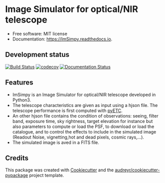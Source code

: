 # Image Simulator for optical/NIR telescope

* Free software: MIT license
* Documentation: https://ImSimpy.readthedocs.io.


Development status
--------------------

[![Build Status](https://travis-ci.com/dcorre/ImSimpy.svg?branch=master)](https://travis-ci.com/dcorre/ImSimpy)
[![codecov](https://codecov.io/gh/dcorre/ImSimpy/branch/master/graphs/badge.svg)](https://codecov.io/gh/dcorre/ImSimpy/branch/master)
[![Documentation Status](https://readthedocs.org/projects/ImSimpy/badge/?version=latest)](https://ImSimpy.readthedocs.io/en/latest/?badge=latest)



Features
--------

* ImSimpy is an Image Simulator for optical/NIR telescope developed in Python3.
* The telescope characteristics are given as input using a hjson file. The telescope performance is first computed with [pyETC](https://github.com/dcorre/pyETC).
* An other hjson file contains the condition of observations: seeing, filter band, exposure time, sky rightness, target elevation for instance but also parameters to compute or load the PSF, to download or load the catalogue, and to control the effects to include in the simulated image (Readout Noise, vignetting,hot and dead pixels, cosmic rays,...).
* The simulated image is aved in a FITS file.


Credits
-------

This package was created with [Cookiecutter](https://github.com/audreyr/cookiecutter) and the [audreyr/cookiecutter-pypackage](https://github.com/audreyr/cookiecutter-pypackage) project template.
